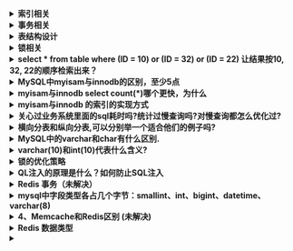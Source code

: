 
<details>
 <summary><b>索引相关</b></summary>

##### 什么是索引?
>索引是一种数据结构,可以帮助我们快速的进行数据的查找.

##### 索引是个什么样的数据结构呢?
>索引的数据结构和具体存储引擎的实现有关, 在MySQL中使用较多的索引有Hash索引,B+树索引等,而我们经常使用的InnoDB存储引擎的默认索引实现为:B+树索引.

##### 索引对数据库系统的负面影响
>虽然索引对于数据库的查询提高了效率，但一定程度上增加了空间的占用，同时写入的速度降低了不少，和原有写入数据相比较，多了一步去维护索引的操作

#### 主键、外键和唯一索引的区别
	定义：
	* 主键：唯一标识一条记录，不能有重复的，不允许为空
	* 外键：表的外键是另一表的主键, 外键可以有重复的, 可以是空值
	* 索引：该字段没有重复值，但可以有空值

	作用：
	* 主键：用来保证数据完整性
	* 外键：用来和其他表建立联系用的
	* 索引：是提高查询排序的速度

	个数：
	* 主键：主键只能有一个
	* 外键：一个表可以有多个外键
	* 索引：一个表可以有多个唯一索引

##### Hash索引和B+树所有有什么区别或者说优劣呢?

首先要知道Hash索引和B+树索引的底层实现原理:
>hash索引底层就是hash表,进行查找时,调用一次hash函数就可以获取到相应的键值,之后进行回表查询获得实际数据.B+树底层实现是多路平衡查找树.对于每一次的查询都是从根节点出发,查找到叶子节点方可以获得所查键值,然后根据查询判断是否需要回表查询数据.

那么可以看出他们有以下的不同:
>hash索引进行等值查询更快(一般情况下),但是却无法进行范围查询.

因为在hash索引中经过hash函数建立索引之后,索引的顺序与原顺序无法保持一致,不能支持范围查询.而B+树的的所有节点皆遵循(左节点小于父节点,右节点大于父节点,多叉树也类似),天然支持范围.

* hash索引不支持使用索引进行排序,原理同上.
* hash索引不支持模糊查询以及多列索引的最左前缀匹配.原理也是因为hash函数的不可预测.AAAA和AAAAB的索引没有相关性.
* hash索引任何时候都避免不了回表查询数据,而B+树在符合某些条件(聚簇索引,覆盖索引等)的时候可以只通过索引完成查询.
* hash索引虽然在等值查询上较快,但是不稳定.性能不可预测,当某个键值存在大量重复的时候,发生hash碰撞,此时效率可能极差.而B+树的查询效率比较稳定,对于所有的查询都是从根节点到叶子节点,且树的高度较低.

>因此,在大多数情况下,直接选择B+树索引可以获得稳定且较好的查询速度.而不需要使用hash索引.

##### 上面提到了B+树在满足聚簇索引和覆盖索引的时候不需要回表查询数据,什么是聚簇索引?

>在B+树的索引中,叶子节点可能存储了当前的key值,也可能存储了当前的key值以及整行的数据,这就是聚簇索引和非聚簇索引. 在InnoDB中,只有主键索引是聚簇索引,如果没有主键,则挑选一个唯一键建立聚簇索引.如果没有唯一键,则隐式的生成一个键来建立聚簇索引.
当查询使用聚簇索引时,在对应的叶子节点,可以获取到整行数据,因此不用再次进行回表查询.

##### 非聚簇索引一定会回表查询吗?

>不一定,这涉及到查询语句所要求的字段是否全部命中了索引,如果全部命中了索引,那么就不必再进行回表查询.
举个简单的例子,假设我们在员工表的年龄上建立了索引,那么当进行`select age from employee where age < 20`的查询时,在索引的叶子节点上,已经包含了age信息,不会再次进行回表查询.

##### 在建立索引的时候,都有哪些需要考虑的因素呢?

>建立索引的时候一般要考虑到字段的使用频率,经常作为条件进行查询的字段比较适合.如果需要建立联合索引的话,还需要考虑联合索引中的顺序.此外也要考虑其他方面,比如防止过多的所有对表造成太大的压力.这些都和实际的表结构以及查询方式有关.MySQL可以使用多个字段同时建立一个索引,叫做联合索引.在联合索引中,如果想要命中索引,需要按照建立索引时的字段顺序挨个使用,否则无法命中索引.

##### 联合索引是什么?为什么需要注意联合索引中的顺序?

>MySQL可以使用多个字段同时建立一个索引,叫做联合索引.在联合索引中,如果想要命中索引,需要按照建立索引时的字段顺序挨个使用,否则无法命中索引.

具体原因为:

>MySQL使用索引时需要索引有序,假设现在建立了"name,age,school"的联合索引,那么索引的排序为: 先按照name排序,如果name相同,则按照age排序,如果age的值也相等,则按照school进行排序.
当进行查询时,此时索引仅仅按照name严格有序,因此必须首先使用name字段进行等值查询,之后对于匹配到的列而言,其按照age字段严格有序,此时可以使用age字段用做索引查找,,,以此类推.因此在建立联合索引的时候应该注意索引列的顺序,一般情况下,将查询需求频繁或者字段选择性高的列放在前面.此外可以根据特例的查询或者表结构进行单独的调整.


##### 创建的索引有没有被使用到?或者说怎么才可以知道这条语句运行很慢的原因?

>MySQL提供了explain命令来查看语句的执行计划,MySQL在执行某个语句之前,会将该语句过一遍查询优化器,之后会拿到对语句的分析,也就是执行计划,其中包含了许多信息. 可以通过其中和索引有关的信息来分析是否命中了索引,例如possilbe_key,key,key_len等字段,分别说明了此语句可能会使用的索引,实际使用的索引以及使用的索引长度.

##### 那么在哪些情况下会发生针对该列创建了索引但是在查询的时候并没有使用呢?

* 使用不等于查询,
* 列参与了数学运算或者函数
* 在字符串like时左边是通配符.类似于'%aaa'.
* 当mysql分析全表扫描比使用索引快的时候不使用索引.
* 当使用联合索引,前面一个条件为范围查询,后面的即使符合最左前缀原则,也无法使用索引.
>以上情况,MySQL无法使用索引.

</details>



<details>
 <summary><b>事务相关</b></summary>

##### (1)、事务的基本要素（ACID）
1. 原子性（Atomicity）：事务开始后所有操作，要么全部做完，要么全部不做，不可能停滞在中间环节。事务执行过程中出错，会回滚到事务开始前的状态，所有的操作就像没有发生一样。也就是说事务是一个不可分割的整体，就像化学中学过的原子，是物质构成的基本单位。
2. 一致性（Consistency）：事务开始前和结束后，数据库的完整性约束没有被破坏 。比如A向B转账，不可能A扣了钱，B却没收到。
3. 隔离性（Isolation）：同一时间，只允许一个事务请求同一数据，不同的事务之间彼此没有任何干扰。比如A正在从一张银行卡中取钱，在A取钱的过程结束前，B不能向这张卡转账。
4. 持久性（Durability）：事务完成后，事务对数据库的所有更新将被保存到数据库，不能回滚。

##### (2)、事物的4种隔离级别

1. 读未提交(read uncommitted)

	>现象：一个事务可以读取到另一个事务未提交的修改。这会带来脏读、幻读、不可重复读问题。（基本没用）


2. 读已提交(read committed)

	>现象：一个事务只能读取另一个事务已经提交的修改。其避免了脏读，但仍然存在不可重复读和幻读问题。


3. 可重复读(repeatable read)

	>现象：同一个事务中多次读取相同的数据返回的结果是一样的。其避免了脏读和不可重复读问题，但幻读依然存在。

4. 串行(serializable)

	>现象：这是最高的隔离级别,可以解决上面提到的所有问题,因为他强制将所以的操作串行执行,这会导致并发性能极速下降,因此也不是很常用.

>mysql默认的事务隔离级别为repeatable-read，不同的隔离级别有不同的现象，并有不同的锁定/并发机制，隔离级别越高，数据库的并发性就越差。

<img src="./images/386.png" width="700" height="240" align=center> 

1. 脏读：一个事务读取到另一事务未提交的更新数据
2. 不可重复读 : 在同一事务中,多次读取同一数据返回的结果有所不同, 换句话说, 后续读取可以读到另一事务已提交的更新数据. 
3. 可重复读：在同一事务中多次读取数据时, 能够保证所读数据一样, 也就是后续读取不能读到另一事务已提交的更新数据。
4. 幻读：一个事务读到另一个事务已提交的insert数据
>不可重复读重点在于update和delete，而幻读的重点在于insert。

##### (3)、MySQL事务隔离级别的实现原理(重点)
>https://www.linuxidc.com/Linux/2018-01/150610.htm

##### (4)、大佬讲解(重点)
http://tech.it168.com/a2016/0905/2900/000002900122.shtml
https://blog.csdn.net/matt8/article/details/53096405    

</details>



<details>
 <summary><b>表结构设计</b></summary>

1. 为什么要尽量设定一个主键?

	主键是数据库确保数据行在整张表唯一性的保障,即使业务上本张表没有主键,也建议添加一个自增长的ID列作为主键.设定了主键之后,在后续的删改查的时候可能更加快速以及确保操作数据范围安全.

2. 主键使用自增ID还是UUID?

	推荐使用自增ID,不要使用UUID.
	>因为在InnoDB存储引擎中,主键索引是作为聚簇索引存在的,也就是说,主键索引的B+树叶子节点上存储了主键索引以及全部的数据(按照顺序),如果主键索引是自增ID,那么只需要不断向后排列即可,如果是UUID,由于到来的ID与原来的大小不确定,会造成非常多的数据插入,数据移动,然后导致产生很多的内存碎片,进而造成插入性能的下降.

3. 字段为什么要求定义为not null?

	MySQL官网这样介绍:
	>NULL columns require additional space in the rowto record whether their values are NULL. For MyISAM tables, each NULL columntakes one bit extra, rounded up to the nearest byte.
	null值会占用更多的字节,且会在程序中造成很多与预期不符的情况.

4. 如果要存储用户的密码散列,应该使用什么字段进行存储?

	密码散列,盐,用户身份证号等固定长度的字符串应该使用char而不是varchar来存储,这样可以节省空间且提高检索效率.


5. 三个范式

	1. 第一范式: 每个列都不可以再拆分. 
	2. 第二范式: 非主键列完全依赖于主键,而不能是依赖于主键的一部分. 
	3. 第三范式: 非主键列只依赖于主键,不依赖于其他非主键.
	>在设计数据库结构的时候,要尽量遵守三范式,如果不遵守,必须有足够的理由.比如性能. 事实上我们经常会为了性能而妥协数据库的设计.
	比如我们表比较多，需要关联时，但我们的A表只需要关联B表的一个字段，而且每次都需要关联查询你，这时我们可以采用A表放置一个冗余字段来存B表的那个字段。这个操作其实就是一个反范式的



</details>



<details>
 <summary><b>锁相关</b></summary>

##### (1)、类别

	从锁的类别上来讲,有共享锁和排他锁.
	共享锁: 又叫做读锁. 当用户要进行数据的读取时,对数据加上共享锁.共享锁可以同时加上多个.
	排他锁: 又叫做写锁. 当用户要进行数据的写入时,对数据加上排他锁.排他锁只可以加一个,他和其他的排他锁,共享锁都相斥.
	用上面的例子来说就是用户的行为有两种,一种是来看房,多个用户一起看房是可以接受的. 一种是真正的入住一晚,在这期间,无论是想入住的还是想看房的都不可以.
	锁的粒度取决于具体的存储引擎,InnoDB实现了行级锁,页级锁,表级锁.
	他们的加锁开销从大到小,并发能力也是从大到小.

##### (2)、实现原理

	跟存储的结构有关，会在索引上加锁（就跟文件锁一样，有个锁标志），如果没有锁引，那就会锁表
	另外锁会有一个范围，间隙锁
	https://www.cnblogs.com/luyucheng/p/6297752.html


</details>



<details>
 <summary><b>select * from table where (ID = 10) or (ID = 32) or (ID = 22) 让结果按10, 32, 22的顺序检索出来？</b></summary>

```
Select *
from user_info
Where (ID IN (10, 32, 22))

order BY FIND_IN_SET(ID, '10, 32, 22')
 ```

</details>



<details>
 <summary><b>MySQL中myisam与innodb的区别，至少5点</b></summary>

1. InnoDB支持事物，而MyISAM不支持事物
2. InnoDB支持行级锁，而MyISAM支持表级锁
3. InnoDB支持MVCC, 而MyISAM不支持
4. InnoDB支持外键，而MyISAM不支持
5. InnoDB不支持全文索引，而MyISAM支持。
6. InnoDB不能通过直接拷贝表文件的方法拷贝表到另外一台机器， myisam 支持
7. InnoDB表支持多种行格式， myisam 不支持
8. InnoDB是索引组织表， myisam 是堆表

</details>



<details>
 <summary><b>myisam与innodb select  count(*)哪个更快，为什么</b></summary>

>myisam更快，因为myisam内部维护了一个计数器，可以直接调取。

</details>



<details>
 <summary><b>myisam与innodb 的索引的实现方式</b></summary>

>都是 B+树索引， Innodb 是索引组织表， myisam 是堆表， 索引组织表和堆表的区别要熟悉

</details>



<details>
 <summary><b>关心过业务系统里面的sql耗时吗?统计过慢查询吗?对慢查询都怎么优化过?</b></summary>

1. 首先分析语句,看看是否load了额外的数据,可能是查询了多余的行并且抛弃掉了,可能是加载了许多结果中并不需要的列,对语句进行分析以及重写.
2. 分析语句的执行计划,然后获得其使用索引的情况,之后修改语句或者修改索引,使得语句可以尽可能的命中索引.
3. 如果对语句的优化已经无法进行,可以考虑表中的数据量是否太大,如果是的话可以进行横向或者纵向的分表.

</details>



<details>
 <summary><b>横向分表和纵向分表,可以分别举一个适合他们的例子吗?</b></summary>

>横向分表是按行分表.假设我们有一张用户表,主键是自增ID且同时是用户的ID.数据量较大,有1亿多条,那么此时放在一张表里的查询效果就不太理想.我们可以根据主键ID进行分表,无论是按尾号分,或者按ID的区间分都是可以的. 假设按照尾号0-99分为100个表,那么每张表中的数据就仅有100w.这时的查询效率无疑是可以满足要求的.

>纵向分表是按列分表.假设我们现在有一张文章表.包含字段id-摘要-内容.而系统中的展示形式是刷新出一个列表,列表中仅包含标题和摘要,当用户点击某篇文章进入详情时才需要正文内容.此时,如果数据量大,将内容这个很大且不经常使用的列放在一起会拖慢原表的查询速度.我们可以将上面的表分为两张.id-摘要,id-内容.当用户点击详情,那主键再来取一次内容即可.而增加的存储量只是很小的主键字段.代价很小.

</details>



<details>
 <summary><b>MySQL中的varchar和char有什么区别.</b></summary>

	char是一个定长字段,假如申请了char(10)的空间,那么无论实际存储多少内容.该字段都占用10个字符,而varchar是变长的,也就是说申请的只是最大长度,占用的空间为实际字符长度+1,最后一个字符存储使用了多长的空间.

	在检索效率上来讲,char > varchar,因此在使用中,如果确定某个字段的值的长度,可以使用char,否则应该尽量使用varchar.例如存储用户MD5加密后的密码,则应该使用char.

</details>



<details>
 <summary><b>varchar(10)和int(10)代表什么含义?</b></summary>

varchar的10代表了申请的空间长度,也是可以存储的数据的最大长度,而int的10只是代表了展示的长度,不足10位以0填充.也就是说,int(1)和int(10)所能存储的数字大小以及占用的空间都是相同的,只是在展示时按照长度展示.

</details>



<details>
 <summary><b>锁的优化策略</b></summary>

 优化，也就是最小力度的锁我们的数据，也就是行锁，InnoDB的行锁其实是加在索引字段的，避免行锁的升级为表锁，再就是我们尽量避免间隙锁，尽量避免我们的范围修改，如果真的必须范围修改，那么我应该尽可能的缩小到最小的范围。

</details>



<details>
 <summary><b>QL注入的原理是什么？如何防止SQL注入</b></summary>

	通常都是初级程序员写的初级代码,未过滤用户输入导致的,现代框架的ORM一般都做过相应处理,如果需要自己处理,有两种解决方式:
	1. 转义用户输入(htmlentities/htmlspecialchars),用mysql_real_escape_string方法过滤SQL语句的参数
	2. 预编译sql    (最佳方式)

</details>



<details>
 <summary><b>Redis 事务（未解决）</b></summary>


</details>



<details>
 <summary><b>mysql中字段类型各占几个字节：smallint、int、bigint、datetime、varchar(8)</b></summary>

	* TINYINT——一个微小的整数，支持 -128到127(SIGNED)，0到255(UNSIGNED)，需要1个字节存储 
	* BIT——同TINYINT(1) 
	* BOOL——同TINYINT(1) 
	* SMALLINT——一个小整数，支持 -32768到32767(SIGNED)，0到65535(UNSIGNED)，需要2个字节存储 MEDIUMINT——一个中等整数，支持 -8388608到8388607(SIGNED)，0到16777215(UNSIGNED)，需要3个字节存储 
	* INT——一个整数，支持 -2147493648到2147493647(SIGNED)，0到4294967295(UNSIGNED)，需要4个字节存储 
	* INTEGER——同INT 
	* BIGINT——一个大整数，支持 -9223372036854775808到9223372036854775807(SIGNED)，0到18446744073709551615(UNSIGNED)，需要8个字节存储 
	* FLOAT(precision)——一个浮点数。precision<=24用于单精度浮点数；precision在25和53之间，用于又精度 浮点数。FLOAT(X)与相诮的FLOAT和DOUBLE类型有差相同的范围，但是没有定义显示尺寸和小数位数。在MySQL3.23之前，这不是一个 真的浮点值，且总是有两位小数。MySQL中的所有计算都用双精度，所以这会带来一些意想不到的问题。 
	* FLOAT——一个小的菜单精度浮点数。支持 -3.402823466E+38到-1.175494351E-38，0和1.175494351E-38 to 3.402823466E+38，需要4个字节存储。如果是UNSIGNED，正数的范围保持不变，但负数是不允许的。 
	* DOUBLE——一个双精度浮点数。支持 -1.7976931348623157E+308到-2.2250738585072014E-308，0和2.2250738585072014E- 308到1.7976931348623157E+308。如果是FLOAT，UNSIGNED不会改变正数范围，但负数是不允许的。 
	* DOUBLE PRECISION——同DOUBLE 
	* REAL——同DOUBLE 
	* DECIMAL——将一个数像字符串那样存储，每个字符占一个字节 
	* DEC——同DECIMAL 
	* NUMERIC——同DECIMAL 

	字符串列类型:char、varchar、nvarchar 
	字符串列类型用于存储任何类型的字符数据，如名字、地址或者报纸文章。下面是MySQL中可用的字符串列类型 
	* CHAR——字符。固定长度的字串，在右边补齐空格，达到指定的长度。支持从0到155个字符。搜索值时，后缀的空格将被删除。 
	* VARCHAR——可变长的字符。一个可变长度的字串，其中的后缀空格在存储值时被删除。支持从0到255字符 
	* TINYBLOB——微小的二进制对象。支持255个字符。需要长度+1字节的存储。与TINYTEXT一样，只不过搜索时是区分大小写的。(0.25KB) 
	* TINYTEXT——支持255个字符。要求长度+1字节的存储。与TINYBLOB一样，只不过搜索时会忽略大小写。(0.25KB) 
	* BLOB——二进制对象。支持65535个字符。需要长度+2字节的存储。 (64KB) 
	* TEXT——支持65535个字符。要求长度+2字节的存储。 (64KB) 
	* MEDIUMBLOB——中等大小的二进制对象。支持16777215个字符。需要长度+3字节的存储。 (16M) 
	* MEDIUMTEXT——支持16777215个字符。需要长度+3字节的存储。 (16M) 
	* LONGBLOB——大的的二进制对象。支持4294967295个字符。需要长度+4字节的存储。 (4G) 
	* LONGTEXT——支持4294967295个字符。需要长度+4字节的存储。(4G) 
	* ENUM——枚举。只能有一个指定的值，即NULL或""，最大有65535个值 
	* SET——一个集合。可以有0到64个值，均来自于指定清单. 

	日期和时间列类型 
	　日期和时间列类型用于处理时间数据，可以存储当日的时间或出生日期这样的数据。格式的规定：Y表示年、M（前M）表示月、D表示日、H表示小时、M（后M）表示分钟、S表示秒。下面是MySQL中可用的日期和时间列类型 
	* DATETIME——格式：'YYYY-MM-DD HH:MM:SS'，范围：'1000-01-01 00:00:00'到'9999-12-31 23:59:59' 
	* DATE——格式：'YYYY-MM-DD'，范围：'1000-01-01'到'9999-12-31' 
	* TIMESTAMP——格式：'YYYYMMDDHHMMSS'、'YYMMDDHHMMSS'、'YYYYMMDD'、'YYMMDD'，范围：'1970-01-01 00:00:00'到'2037-01-01 00:00:00' 
	* TIME——格式：'HH:MM:SS' 
	* YEAR——格式：'YYYY，范围：'1901'到'2155'

</details>



<details>
 <summary><b>4、Memcache和Redis区别 (未解决)</b></summary>



</details>



<details>
 <summary><b>Redis 数据类型</b></summary>

1. string 字符串类型；
	string 是 Redis 的最基本数据类型。可以把它理解为 Mc 中 key 对应的 value 类型。string 类型是二进制安全的，即 string 中可以包含任何数据。
	Redis 中的普通 string 采用 raw encoding 即原始编码方式，该编码方式会动态扩容，并通过提前预分配冗余空间，来减少内存频繁分配的开销。
	在字符串长度小于 1MB 时，按所需长度的 2 倍来分配，超过 1MB，则按照每次额外增加 1MB 的容量来预分配。
	Redis 中的数字也存为 string 类型，但编码方式跟普通 string 不同，数字采用整型编码，字符串内容直接设为整数值的二进制字节序列。
	在存储普通字符串，序列化对象，以及计数器等场景时，都可以使用 Redis 的字符串类型，字符串数据类型对应使用的指令包括 set、get、mset、incr、decr 等。

2. list 列表类型；
	Redis 的 list 列表，是一个快速双向链表，存储了一系列的 string 类型的字串值。list 中的元素按照插入顺序排列。插入元素的方式，可以通过 lpush 将一个或多个元素插入到列表的头部，也可以通过 rpush 将一个或多个元素插入到队列尾部，还可以通过 lset、linsert 将元素插入到指定位置或指定元素的前后。
	list 列表的获取，可以通过 lpop、rpop 从对头或队尾弹出元素，如果队列为空，则返回 nil。还可以通过 Blpop、Brpop 从队头/队尾阻塞式弹出元素，如果 list 列表为空，没有元素可供弹出，则持续阻塞，直到有其他 client 插入新的元素。这里阻塞弹出元素，可以设置过期时间，避免无限期等待。最后，list 列表还可以通过 LrangeR 获取队列内指定范围内的所有元素。Redis 中，list 列表的偏移位置都是基于 0 的下标，即列表第一个元素的下标是 0，第二个是 1。偏移量也可以是负数，倒数第一个是 -1，倒数第二个是 -2，依次类推。
	list 列表，对于常规的 pop、push 元素，性能很高，时间复杂度为 O(1)，因为是列表直接追加或弹出。但对于通过随机插入、随机删除，以及随机范围获取，需要轮询列表确定位置，性能就比较低下了。
	feed timeline 存储时，由于 feed id 一般是递增的，可以直接存为 list，用户发表新 feed，就直接追加到队尾。另外消息队列、热门 feed 等业务场景，都可以使用 list 数据结构。
	操作 list 列表时，可以用 lpush、lpop、rpush、rpop、lrange 来进行常规的队列进出及范围获取操作，在某些特殊场景下，也可以用 lset、linsert 进行随机插入操作，用 lrem 进行指定元素删除操作；最后，在消息列表的消费时，还可以用 Blpop、Brpop 进行阻塞式获取，从而在列表暂时没有元素时，可以安静的等待新元素的插入，而不需要额外持续的查询。

3. set 集合类型；
	set 是 string 类型的无序集合，set 中的元素是唯一的，即 set 中不会出现重复的元素。Redis 中的集合一般是通过 dict 哈希表实现的，所以插入、删除，以及查询元素，可以根据元素 hash 值直接定位，时间复杂度为 O(1)。
	对 set 类型数据的操作，除了常规的添加、删除、查找元素外，还可以用以下指令对 set 进行操作。
	sismember 指令判断该 key 对应的 set 数据结构中，是否存在某个元素，如果存在返回 1，否则返回 0；
	sdiff 指令来对多个 set 集合执行差集；
	sinter 指令对多个集合执行交集；
	sunion 指令对多个集合执行并集；
	spop 指令弹出一个随机元素；
	srandmember 指令返回一个或多个随机元素。
	set 集合的特点是查找、插入、删除特别高效，时间复杂度为 O(1)，所以在社交系统中，可以用于存储关注的好友列表，用来判断是否关注，还可以用来做好友推荐使用。另外，还可以利用 set 的唯一性，来对服务的来源业务、来源 IP 进行精确统计。

4. sorted set 有序集合类型；
	Redis 中的 sorted set 有序集合也称为 zset，有序集合同 set 集合类似，也是 string 类型元素的集合，且所有元素不允许重复。
	但有序集合中，每个元素都会关联一个 double 类型的 score 分数值。有序集合通过这个 score 值进行由小到大的排序。有序集合中，元素不允许重复，但 score 分数值却允许重复。
	有序集合除了常规的添加、删除、查找元素外，还可以通过以下指令对 sorted set 进行操作。
	zscan 指令：按顺序获取有序集合中的元素；
	zscore 指令：获取元素的 score 值；
	zrange指令：通过指定 score 返回指定 score 范围内的元素；
	在某个元素的 score 值发生变更时，还可以通过 zincrby 指令对该元素的 score 值进行加减。
	通过 zinterstore、zunionstore 指令对多个有序集合进行取交集和并集，然后将新的有序集合存到一个新的 key 中，如果有重复元素，重复元素的 score 进行相加，然后作为新集合中该元素的 score 值。
	sorted set 有序集合的特点是：
	所有元素按 score 排序，而且不重复；
	查找、插入、删除非常高效，时间复杂度为 O(1)。
	因此，可以用有序集合来统计排行榜，实时刷新榜单，还可以用来记录学生成绩，从而轻松获取某个成绩范围内的学生名单，还可以用来对系统统计增加权重值，从而在 dashboard 实时展示。

5. hash 类型；
	Redis 中的哈希实际是 field 和 value 的一个映射表。
	hash 数据结构的特点是在单个 key 对应的哈希结构内部，可以记录多个键值对，即 field 和 value 对，value 可以是任何字符串。而且这些键值对查询和修改很高效。
	所以可以用 hash 来存储具有多个元素的复杂对象，然后分别修改或获取这些元素。hash 结构中的一些重要指令，包括：hmset、hmget、hexists、hgetall、hincrby 等。
	hmset 指令批量插入多个 field、value 映射；
	hmget 指令获取多个 field 对应的 value 值；
	hexists 指令判断某个 field 是否存在；
	如果 field 对应的 value 是整数，还可以用 hincrby 来对该 value 进行修改。

6. bitmap 位图类型； 
	Redis 中的 bitmap 位图是一串连续的二进制数字，底层实际是基于 string 进行封装存储的，按 bit 位进行指令操作的。bitmap 中每一 bit 位所在的位置就是 offset 偏移，可以用 setbit、bitfield 对 bitmap 中每个 bit 进行置 0 或置 1 操作，也可以用 bitcount 来统计 bitmap 中的被置 1 的 bit 数，还可以用 bitop 来对多个 bitmap 进行求与、或、异或等操作。
	bitmap 位图的特点是按位设置、求与、求或等操作很高效，而且存储成本非常低，用来存对象标签属性的话，一个 bit 即可存一个标签。可以用 bitmap，存用户最近 N 天的登录情况，每天用 1 bit，登录则置 1。个性推荐在社交应用中非常重要，可以对新闻、feed 设置一系列标签，如军事、娱乐、视频、图片、文字等，用 bitmap 来存储这些标签，在对应标签 bit 位上置 1。对用户，也可以采用类似方式，记录用户的多种属性，并可以很方便的根据标签来进行多维度统计。bitmap 位图的重要指令包括：setbit、 getbit、bitcount、bitfield、 bitop、bitpos 等。

7. geo 地理位置类型；
	在移动社交时代，LBS 应用越来越多，比如微信、陌陌中附近的人，美团、大众点评中附近的美食、电影院，滴滴、优步中附近的专车等。要实现这些功能，就得使用地理位置信息进行搜索。地球的地理位置是使用二维的经纬度进行表示的，我们只要确定一个点的经纬度，就可以确认它在地球的位置。
	Redis 在 3.2 版本之后增加了对 GEO 地理位置的处理功能。Redis 的 GEO 地理位置本质上是基于 sorted set 封装实现的。在存储分类 key 下的地理位置信息时，需要对该分类 key 构建一个 sorted set 作为内部存储结构，用于存储一系列位置点。
	在存储某个位置点时，首先利用 Geohash 算法，将该位置二维的经纬度，映射编码成一维的 52 位整数值，将位置名称、经纬度编码 score 作为键值对，存储到分类 key 对应的 sorted set 中。
	需要计算某个位置点 A 附近的人时，首先以指定位置 A 为中心点，以距离作为半径，算出 GEO 哈希 8 个方位的范围， 然后依次轮询方位范围内的所有位置点，只要这些位置点到中心位置 A 的距离在要求距离范围内，就是目标位置点。轮询完所有范围内的位置点后，重新排序即得到位置点 A 附近的所有目标。
	使用 geoadd，将位置名称（如人、车辆、店名）与对应的地理位置信息添加到指定的位置分类 key 中；
	使用 geopos 方便地查询某个名称所在的位置信息；
	使用 georadius 获取指定位置附近，不超过指定距离的所有元素；
	使用 geodist 来获取指定的两个位置之间的距离。
	这样，是不是就可以实现，找到附近的餐厅，算出当前位置到对应餐厅的距离，这样的功能了？
	Redis GEO 地理位置，利用 Geohash 将大量的二维经纬度转一维的整数值，这样可以方便的对地理位置进行查询、距离测量、范围搜索。但由于地理位置点非常多，一个地理分类 key 下可能会有大量元素，在 GEO 设计时，需要提前进行规划，避免单 key 过度膨胀。
	Redis 的 GEO 地理位置数据结构，应用场景很多，比如查询某个地方的具体位置，查当前位置到目的地的距离，查附近的人、餐厅、电影院等。GEO 地理位置数据结构中，重要指令包括 geoadd、geopos、geodist、georadius、georadiusbymember 等。

8. HyperLogLog 基数统计类型。
	Redis 的 hyperLogLog 是用来做基数统计的数据类型，当输入巨大数量的元素做统计时，只需要很小的内存即可完成。HyperLogLog 不保存元数据，只记录待统计元素的估算数量，这个估算数量是一个带有 0.81% 标准差的近似值，在大多数业务场景，对海量数据，不足 1% 的误差是可以接受的。
	Redis 的 HyperLogLog 在统计时，如果计数数量不大，采用稀疏矩阵存储，随着计数的增加，稀疏矩阵占用的空间也会逐渐增加，当超过阀值后，则改为稠密矩阵，稠密矩阵占用的空间是固定的，约为12KB字节。
	通过 hyperLoglog 数据类型，你可以利用 pfadd 向基数统计中增加新的元素，可以用 pfcount 获得 hyperLogLog 结构中存储的近似基数数量，还可以用 hypermerge 将多个 hyperLogLog 合并为一个 hyperLogLog 结构，从而可以方便的获取合并后的基数数量。
	hyperLogLog 的特点是统计过程不记录独立元素，占用内存非常少，非常适合统计海量数据。在大中型系统中，统计每日、每月的 UV 即独立访客数，或者统计海量用户搜索的独立词条数，都可以用 hyperLogLog 数据类型来进行处理。

</details>



<details>
 <summary><b></b></summary>



</details>